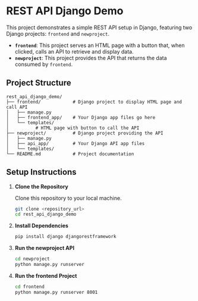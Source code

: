 # REST API Django Demo

This project demonstrates a simple REST API setup in Django, featuring two Django projects: `frontend` and `newproject`.

- **`frontend`**: This project serves an HTML page with a button that, when clicked, calls an API to retrieve and display data.
- **`newproject`**: This project provides the API that returns the data consumed by `frontend`.

## Project Structure

```
rest_api_django_demo/
├── frontend/            # Django project to display HTML page and call API
│   ├── manage.py
│   ├── frontend_app/    # Your Django app files go here
│   └── templates/
│          # HTML page with button to call the API
├── newproject/          # Django project providing the API
│   ├── manage.py
│   ├── api_app/         # Your Django API app files
│   └── templates/
└── README.md            # Project documentation
```

## Setup Instructions

1. **Clone the Repository**

   Clone this repository to your local machine.

   ```bash
   git clone <repository_url>
   cd rest_api_django_demo
   ```
2. **Install Dependencies**
    ```bash
   pip install django djangorestframework
   ```
3. **Run the newproject API**
    ```bash
   cd newproject
   python manage.py runserver
   ```
4. **Run the frontend Project**
    ```bash
   cd frontend
   python manage.py runserver 8001
   ```




